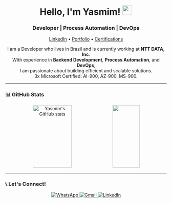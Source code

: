 <h1 align="center">
  Hello, I'm Yasmim! <img src="https://media.giphy.com/media/hvRJCLFzcasrR4ia7z/giphy.gif" width="30px">
</h1>

<h3 align="center">
  Developer | Process Automation | DevOps
</h3>

<p align="center">
  <a href="https://www.linkedin.com/in/yasmimkarollinne/">LinkedIn</a> •
  <a href="https://yaxmen.github.io/">Portfolio</a> •
  <a href="https://github.com/Yaxmen/Yaxmen/tree/main/Certification">Certifications</a>
</p>

<p align="center">
  I am a Developer who lives in Brazil and is currently working at <strong>NTT DATA, Inc</strong>. <br>
  With experience in <strong>Backend Development</strong>, <strong>Process Automation</strong>, and <strong>DevOps</strong>, <br>
  I am passionate about building efficient and scalable solutions. <br>
  3x Microsoft Certified: AI-900, AZ-900, MS-900.
</p>

---

### 📊 GitHub Stats

<div align="center">
  <img width="49%" height="195px" src="https://github-readme-stats.vercel.app/api?username=yaxmen&show_icons=true&count_private=true&hide_border=true&title_color=4F9DA6&icon_color=4F9DA6&text_color=c9d1d9&bg_color=0d1117" alt="Yasmim's GitHub stats"/> 
  <img width="41%" height="195px" src="https://github-readme-stats.vercel.app/api/top-langs/?username=Yaxmen&layout=compact&hide_border=true&title_color=4F9DA6&text_color=c9d1d9&bg_color=0d1117"/>
</div>

---

### 📞 Let's Connect!

<p align="center">
  <a href="https://api.whatsapp.com/send?phone=5581995052895&text=Olá!">
    <img src="https://img.shields.io/badge/Whatsapp-4CA143?style=flat&logo=Whatsapp&logoColor=white" alt="WhatsApp">
  </a>
  <a href="mailto:yasmimkarollinne@gmail.com">
    <img src="https://img.shields.io/badge/Gmail-D14836?style=flat&logo=gmail&logoColor=white" alt="Gmail">
  </a>
  <a href="https://www.linkedin.com/in/yasmimkarollinne/">
    <img src="https://img.shields.io/badge/LinkedIn-0077B5?style=flat&logo=linkedin&logoColor=white" alt="LinkedIn">
  </a>
</p>